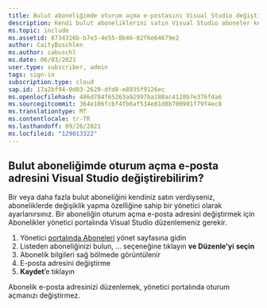 ```yaml
---
title: Bulut aboneliğimde oturum açma e-postasını Visual Studio değiştirebilirim?
description: Kendi bulut aboneliklerini satın Visual Studio aboneler kendi oturum açma e-posta adreslerini değiştirebilir
ms.topic: include
ms.assetid: 6734316b-b7e3-4e55-8b46-02f6e64679e2
author: CaityBuschlen
ms.author: cabuschl
ms.date: 06/03/2021
user.type: subscriber, admin
tags: sign-in
subscription.type: cloud
sap.id: 17a2bf94-0d03-2629-dfd8-e8935f9126ec
ms.openlocfilehash: 486d784f65263a92997ba180ac4128b7e376fda6
ms.sourcegitcommit: 364e106fcbf4fb6af534e81d8b700901f79f4ec8
ms.translationtype: MT
ms.contentlocale: tr-TR
ms.lasthandoff: 09/26/2021
ms.locfileid: "129013322"
---
```

## <a name="how-can-i-change-the-sign-in-email-address-on-my-visual-studio-cloud-subscription"></a>Bulut aboneliğimde oturum açma e-posta adresini Visual Studio değiştirebilirim?

Bir veya daha fazla bulut aboneliğini kendiniz satın verdiyseniz, aboneliklerde değişiklik yapma özelliğine sahip bir yönetici olarak ayarlanırsınız. Bir aboneliğin oturum açma e-posta adresini değiştirmek için Abonelikler yönetici portalında Visual Studio düzenlemeniz gerekir.

1. Yönetici [portalında Aboneleri](https://manage.visualstudio.com/subscribers) yönet sayfasına gidin
2. Listeden aboneliğinizi bulun, ... seçeneğine tıklayın **ve Düzenle'yi** **seçin**
3. Abonelik bilgileri sağ bölmede görüntülenir
4. E-posta adresini değiştirme 
5. **Kaydet**’e tıklayın

Abonelik e-posta adresinizi düzenlemek, yönetici portalında oturum açmanızı değiştirmez.